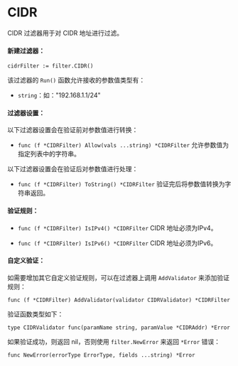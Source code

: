 CIDR
======

CIDR 过滤器用于对 CIDR 地址进行过滤。

#### 新建过滤器：

	cidrFilter := filter.CIDR()

该过滤器的 `Run()` 函数允许接收的参数值类型有：

 - `string`：如："192.168.1.1/24"

#### 过滤器设置：

以下过滤器设置会在验证前对参数值进行转换：

 - `func (f *CIDRFilter) Allow(vals ...string) *CIDRFilter`
   允许参数值为指定列表中的字符串。

以下过滤器设置会在验证后对参数值进行处理：

 - `func (f *CIDRFilter) ToString() *CIDRFilter`
   验证完后将参数值转换为字符串返回。

#### 验证规则：

 - `func (f *CIDRFilter) IsIPv4() *CIDRFilter`
   CIDR 地址必须为IPv4。
 
 - `func (f *CIDRFilter) IsIPv6() *CIDRFilter`
   CIDR 地址必须为IPv6。

#### 自定义验证：

如需要增加其它自定义验证规则，可以在过滤器上调用 `AddValidator` 来添加验证规则：

	func (f *CIDRFilter) AddValidator(validator CIDRValidator) *CIDRFilter

验证函数类型如下：

	type CIDRValidator func(paramName string, paramValue *CIDRAddr) *Error

如果验证成功，则返回 nil，否则使用 `filter.NewError` 来返回 `*Error` 错误：

	func NewError(errorType ErrorType, fields ...string) *Error
